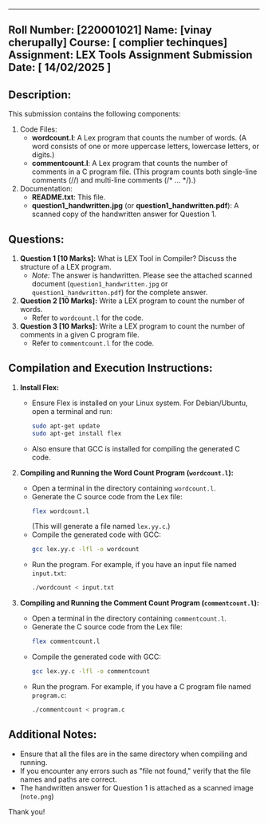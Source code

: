 -------------------------------------------------------------------
Roll Number: [220001021]
Name: [vinay cherupally]
Course: [ complier techinques]
Assignment: LEX Tools Assignment
Submission Date: [ 14/02/2025 ]
-------------------------------------------------------------------

Description:
------------
This submission contains the following components:
1. Code Files:
   - **wordcount.l**: A Lex program that counts the number of words. 
     (A word consists of one or more uppercase letters, lowercase letters, or digits.)
   - **commentcount.l**: A Lex program that counts the number of comments in a C program file.
     (This program counts both single-line comments (//) and multi-line comments (/* ... */).)
2. Documentation:
   - **README.txt**: This file.
   - **question1_handwritten.jpg** (or **question1_handwritten.pdf**): A scanned copy of the handwritten answer for Question 1.

Questions:
----------
1. **Question 1 [10 Marks]:** What is LEX Tool in Compiler? Discuss the structure of a LEX program.
   - *Note:* The answer is handwritten. Please see the attached scanned document (`question1_handwritten.jpg` or `question1_handwritten.pdf`) for the complete answer.
2. **Question 2 [10 Marks]:** Write a LEX program to count the number of words.
   - Refer to `wordcount.l` for the code.
3. **Question 3 [10 Marks]:** Write a LEX program to count the number of comments in a given C program file.
   - Refer to `commentcount.l` for the code.

Compilation and Execution Instructions:
------------------------------------------
1. **Install Flex:**
   - Ensure Flex is installed on your Linux system. For Debian/Ubuntu, open a terminal and run:
     ```bash
     sudo apt-get update
     sudo apt-get install flex
     ```
   - Also ensure that GCC is installed for compiling the generated C code.

2. **Compiling and Running the Word Count Program (`wordcount.l`):**
   - Open a terminal in the directory containing `wordcount.l`.
   - Generate the C source code from the Lex file:
     ```bash
     flex wordcount.l
     ```
     (This will generate a file named `lex.yy.c`.)
   - Compile the generated code with GCC:
     ```bash
     gcc lex.yy.c -lfl -o wordcount
     ```
   - Run the program. For example, if you have an input file named `input.txt`:
     ```bash
     ./wordcount < input.txt
     ```

3. **Compiling and Running the Comment Count Program (`commentcount.l`):**
   - Open a terminal in the directory containing `commentcount.l`.
   - Generate the C source code from the Lex file:
     ```bash
     flex commentcount.l
     ```
   - Compile the generated code with GCC:
     ```bash
     gcc lex.yy.c -lfl -o commentcount
     ```
   - Run the program. For example, if you have a C program file named `program.c`:
     ```bash
     ./commentcount < program.c
     ```

Additional Notes:
-----------------
- Ensure that all the files are in the same directory when compiling and running.
- If you encounter any errors such as "file not found," verify that the file names and paths are correct.
- The handwritten answer for Question 1 is attached as a scanned image (`note.png`)

Thank you!
